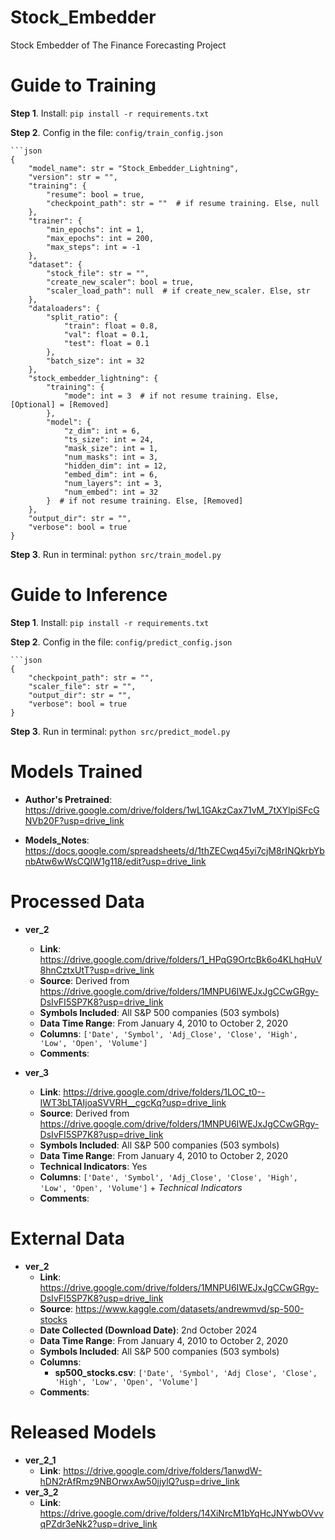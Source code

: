 # Stock_Embedder

Stock Embedder of The Finance Forecasting Project


# Guide to Training

**Step 1**. Install: `pip install -r requirements.txt`

**Step 2**. Config in the file: `config/train_config.json`

    ```json
    {
        "model_name": str = "Stock_Embedder_Lightning",
        "version": str = "",
        "training": {
            "resume": bool = true,
            "checkpoint_path": str = ""  # if resume training. Else, null
        },
        "trainer": {
            "min_epochs": int = 1,
            "max_epochs": int = 200,
            "max_steps": int = -1
        },
        "dataset": {
            "stock_file": str = "",
            "create_new_scaler": bool = true,
            "scaler_load_path": null  # if create_new_scaler. Else, str
        },
        "dataloaders": {
            "split_ratio": {
                "train": float = 0.8,
                "val": float = 0.1,
                "test": float = 0.1
            },
            "batch_size": int = 32
        },
        "stock_embedder_lightning": {
            "training": {
                "mode": int = 3  # if not resume training. Else, [Optional] = [Removed]
            },
            "model": {
                "z_dim": int = 6,
                "ts_size": int = 24,
                "mask_size": int = 1,
                "num_masks": int = 3,
                "hidden_dim": int = 12,
                "embed_dim": int = 6,
                "num_layers": int = 3,
                "num_embed": int = 32
            }  # if not resume training. Else, [Removed]
        },
        "output_dir": str = "",
        "verbose": bool = true
    }

**Step 3**. Run in terminal: `python src/train_model.py`


# Guide to Inference

**Step 1**. Install: `pip install -r requirements.txt`

**Step 2**. Config in the file: `config/predict_config.json`

    ```json
    {
        "checkpoint_path": str = "",
        "scaler_file": str = "",
        "output_dir": str = "",
        "verbose": bool = true
    }

**Step 3**. Run in terminal: `python src/predict_model.py`


# Models Trained

- **Author's Pretrained**: https://drive.google.com/drive/folders/1wL1GAkzCax71vM_7tXYlpiSFcGNVb20F?usp=drive_link

- **Models_Notes**: https://docs.google.com/spreadsheets/d/1thZECwq45yi7cjM8rINQkrbYbnbAtw6wWsCQIW1g118/edit?usp=drive_link


# Processed Data

- **ver_2**
    - **Link**: https://drive.google.com/drive/folders/1_HPqG9OrtcBk6o4KLhqHuV8hnCztxUtT?usp=drive_link
    - **Source**: Derived from https://drive.google.com/drive/folders/1MNPU6IWEJxJgCCwGRgy-DsIvFI5SP7K8?usp=drive_link
    - **Symbols Included**: All S&P 500 companies (503 symbols)
    - **Data Time Range**: From January 4, 2010 to October 2, 2020
    - **Columns**: `['Date', 'Symbol', 'Adj_Close', 'Close', 'High', 'Low', 'Open', 'Volume']`
    - **Comments**:

- **ver_3**
    - **Link**: https://drive.google.com/drive/folders/1LOC_t0--IWT3bLTAIjoaSVVRH__cgcKq?usp=drive_link
    - **Source**: Derived from https://drive.google.com/drive/folders/1MNPU6IWEJxJgCCwGRgy-DsIvFI5SP7K8?usp=drive_link
    - **Symbols Included**: All S&P 500 companies (503 symbols)
    - **Data Time Range**: From January 4, 2010 to October 2, 2020
    - **Technical Indicators**: Yes
    - **Columns**: `['Date', 'Symbol', 'Adj_Close', 'Close', 'High', 'Low', 'Open', 'Volume']` + *Technical Indicators*
    - **Comments**:


# External Data

- **ver_2**
    - **Link**: https://drive.google.com/drive/folders/1MNPU6IWEJxJgCCwGRgy-DsIvFI5SP7K8?usp=drive_link
    - **Source**: https://www.kaggle.com/datasets/andrewmvd/sp-500-stocks
    - **Date Collected (Download Date)**: 2nd October 2024
    - **Data Time Range**: From January 4, 2010 to October 2, 2020
    - **Symbols Included**: All S&P 500 companies (503 symbols)
    - **Columns**:
        - **sp500_stocks.csv**: `['Date', 'Symbol', 'Adj Close', 'Close', 'High', 'Low', 'Open', 'Volume']`
    - **Comments**:


# Released Models
- **ver_2_1**
    - **Link**: https://drive.google.com/drive/folders/1anwdW-hDN2rAfRmz9NBOrwxAw50jjylQ?usp=drive_link
- **ver_3_2**
    - **Link**: https://drive.google.com/drive/folders/14XiNrcM1bYqHcJNYwbOVvvqPZdr3eNk2?usp=drive_link
